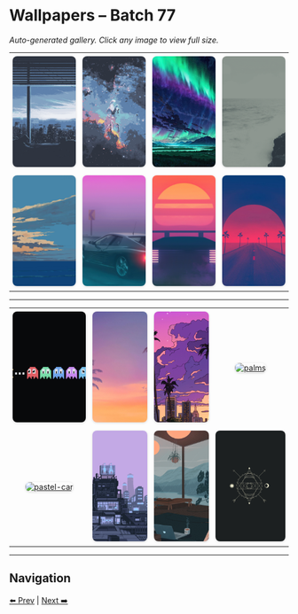 # Wallpapers – Batch 77

_Auto-generated gallery. Click any image to view full size._

<table style="border-collapse:collapse; width:100%;">
  <tr>
    <td style="padding:6px; vertical-align:middle; text-align:center;"><a href="https://raw.githubusercontent.com/rubiin/wallpapers/master/wallpapers/nord_scenary.png"><img src="https://raw.githubusercontent.com/rubiin/wallpapers/master/wallpapers/nord_scenary.png" alt="nord_scenary" loading="lazy" style="width:300px; height:200px; object-fit:cover; border-radius:8px; box-shadow:0 1px 4px rgba(0,0,0,0.15);"></a></td>
    <td style="padding:6px; vertical-align:middle; text-align:center;"><a href="https://raw.githubusercontent.com/rubiin/wallpapers/master/wallpapers/nord_sky.jpeg"><img src="https://raw.githubusercontent.com/rubiin/wallpapers/master/wallpapers/nord_sky.jpeg" alt="nord_sky" loading="lazy" style="width:300px; height:200px; object-fit:cover; border-radius:8px; box-shadow:0 1px 4px rgba(0,0,0,0.15);"></a></td>
    <td style="padding:6px; vertical-align:middle; text-align:center;"><a href="https://raw.githubusercontent.com/rubiin/wallpapers/master/wallpapers/northern-lights-night-sky-scenery-digital-art-hd-wallpaper-uhdpaper.com-11%402%40b.jpg"><img src="https://raw.githubusercontent.com/rubiin/wallpapers/master/wallpapers/northern-lights-night-sky-scenery-digital-art-hd-wallpaper-uhdpaper.com-11%402%40b.jpg" alt="northern-lights-night-sky-scenery-digital-art-hd-wallpaper-uhdpaper.com-11@2@b" loading="lazy" style="width:300px; height:200px; object-fit:cover; border-radius:8px; box-shadow:0 1px 4px rgba(0,0,0,0.15);"></a></td>
    <td style="padding:6px; vertical-align:middle; text-align:center;"><a href="https://raw.githubusercontent.com/rubiin/wallpapers/master/wallpapers/ocean-front-2.png"><img src="https://raw.githubusercontent.com/rubiin/wallpapers/master/wallpapers/ocean-front-2.png" alt="ocean-front-2" loading="lazy" style="width:300px; height:200px; object-fit:cover; border-radius:8px; box-shadow:0 1px 4px rgba(0,0,0,0.15);"></a></td>
  </tr>
  <tr>
    <td style="padding:6px; vertical-align:middle; text-align:center;"><a href="https://raw.githubusercontent.com/rubiin/wallpapers/master/wallpapers/ocean-with-clouds.png"><img src="https://raw.githubusercontent.com/rubiin/wallpapers/master/wallpapers/ocean-with-clouds.png" alt="ocean-with-clouds" loading="lazy" style="width:300px; height:200px; object-fit:cover; border-radius:8px; box-shadow:0 1px 4px rgba(0,0,0,0.15);"></a></td>
    <td style="padding:6px; vertical-align:middle; text-align:center;"><a href="https://raw.githubusercontent.com/rubiin/wallpapers/master/wallpapers/outrun-car-fog.jpg"><img src="https://raw.githubusercontent.com/rubiin/wallpapers/master/wallpapers/outrun-car-fog.jpg" alt="outrun-car-fog" loading="lazy" style="width:300px; height:200px; object-fit:cover; border-radius:8px; box-shadow:0 1px 4px rgba(0,0,0,0.15);"></a></td>
    <td style="padding:6px; vertical-align:middle; text-align:center;"><a href="https://raw.githubusercontent.com/rubiin/wallpapers/master/wallpapers/outrun-car.jpg"><img src="https://raw.githubusercontent.com/rubiin/wallpapers/master/wallpapers/outrun-car.jpg" alt="outrun-car" loading="lazy" style="width:300px; height:200px; object-fit:cover; border-radius:8px; box-shadow:0 1px 4px rgba(0,0,0,0.15);"></a></td>
    <td style="padding:6px; vertical-align:middle; text-align:center;"><a href="https://raw.githubusercontent.com/rubiin/wallpapers/master/wallpapers/outrun-sunset.jpg"><img src="https://raw.githubusercontent.com/rubiin/wallpapers/master/wallpapers/outrun-sunset.jpg" alt="outrun-sunset" loading="lazy" style="width:300px; height:200px; object-fit:cover; border-radius:8px; box-shadow:0 1px 4px rgba(0,0,0,0.15);"></a></td>
  </tr>
</table>

<hr/>

<table style="border-collapse:collapse; width:100%;">
  <tr>
    <td style="padding:6px; vertical-align:middle; text-align:center;"><a href="https://raw.githubusercontent.com/rubiin/wallpapers/master/wallpapers/pacman-black.png"><img src="https://raw.githubusercontent.com/rubiin/wallpapers/master/wallpapers/pacman-black.png" alt="pacman-black" loading="lazy" style="width:300px; height:200px; object-fit:cover; border-radius:8px; box-shadow:0 1px 4px rgba(0,0,0,0.15);"></a></td>
    <td style="padding:6px; vertical-align:middle; text-align:center;"><a href="https://raw.githubusercontent.com/rubiin/wallpapers/master/wallpapers/palms-gradient.jpg"><img src="https://raw.githubusercontent.com/rubiin/wallpapers/master/wallpapers/palms-gradient.jpg" alt="palms-gradient" loading="lazy" style="width:300px; height:200px; object-fit:cover; border-radius:8px; box-shadow:0 1px 4px rgba(0,0,0,0.15);"></a></td>
    <td style="padding:6px; vertical-align:middle; text-align:center;"><a href="https://raw.githubusercontent.com/rubiin/wallpapers/master/wallpapers/palms-purple-sky.png"><img src="https://raw.githubusercontent.com/rubiin/wallpapers/master/wallpapers/palms-purple-sky.png" alt="palms-purple-sky" loading="lazy" style="width:300px; height:200px; object-fit:cover; border-radius:8px; box-shadow:0 1px 4px rgba(0,0,0,0.15);"></a></td>
    <td style="padding:6px; vertical-align:middle; text-align:center;"><a href="https://raw.githubusercontent.com/rubiin/wallpapers/master/wallpapers/palms.png"><img src="https://raw.githubusercontent.com/rubiin/wallpapers/master/wallpapers/palms.png" alt="palms" loading="lazy" style="width:300px; height:200px; object-fit:cover; border-radius:8px; box-shadow:0 1px 4px rgba(0,0,0,0.15);"></a></td>
  </tr>
  <tr>
    <td style="padding:6px; vertical-align:middle; text-align:center;"><a href="https://raw.githubusercontent.com/rubiin/wallpapers/master/wallpapers/pastel-car.png"><img src="https://raw.githubusercontent.com/rubiin/wallpapers/master/wallpapers/pastel-car.png" alt="pastel-car" loading="lazy" style="width:300px; height:200px; object-fit:cover; border-radius:8px; box-shadow:0 1px 4px rgba(0,0,0,0.15);"></a></td>
    <td style="padding:6px; vertical-align:middle; text-align:center;"><a href="https://raw.githubusercontent.com/rubiin/wallpapers/master/wallpapers/pastel-city.png"><img src="https://raw.githubusercontent.com/rubiin/wallpapers/master/wallpapers/pastel-city.png" alt="pastel-city" loading="lazy" style="width:300px; height:200px; object-fit:cover; border-radius:8px; box-shadow:0 1px 4px rgba(0,0,0,0.15);"></a></td>
    <td style="padding:6px; vertical-align:middle; text-align:center;"><a href="https://raw.githubusercontent.com/rubiin/wallpapers/master/wallpapers/pastel-window.png"><img src="https://raw.githubusercontent.com/rubiin/wallpapers/master/wallpapers/pastel-window.png" alt="pastel-window" loading="lazy" style="width:300px; height:200px; object-fit:cover; border-radius:8px; box-shadow:0 1px 4px rgba(0,0,0,0.15);"></a></td>
    <td style="padding:6px; vertical-align:middle; text-align:center;"><a href="https://raw.githubusercontent.com/rubiin/wallpapers/master/wallpapers/patterns.jpg"><img src="https://raw.githubusercontent.com/rubiin/wallpapers/master/wallpapers/patterns.jpg" alt="patterns" loading="lazy" style="width:300px; height:200px; object-fit:cover; border-radius:8px; box-shadow:0 1px 4px rgba(0,0,0,0.15);"></a></td>
  </tr>
</table>

<hr/>

## Navigation

[⬅️ Prev](index_76.md) | [Next ➡️](index_78.md)
